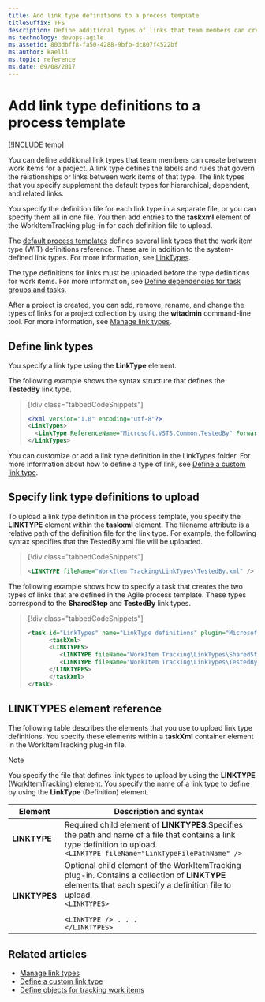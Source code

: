 ```yaml
---
title: Add link type definitions to a process template 
titleSuffix: TFS
description: Define additional types of links that team members can create between work items for a project for Team Foundation Server  
ms.technology: devops-agile
ms.assetid: 803dbff8-fa50-4288-9bfb-dc807f4522bf
ms.author: kaelli
ms.topic: reference
ms.date: 09/08/2017
---
```



# Add link type definitions to a process template

[!INCLUDE [temp](../../includes/customization-phase-0-and-1-plus-version-header.md)]

You can define additional link types that team members can create between work items for a project. A link type defines the labels and rules that govern the relationships or links between work items of that type. The link types that you specify supplement the default types for hierarchical, dependent, and related links. 

You specify the definition file for each link type in a separate file, or you can specify them all in one file. You then add entries to the **taskxml** element of the WorkItemTracking plug-in for each definition file to upload.  
  
 The [default process templates](../../boards/work-items/guidance/choose-process.md) defines several link types that the work item type (WIT) definitions reference. These are in addition to the system-defined link types. For more information, see [LinkTypes](../xml/link-type-element-reference.md).  
  
 The type definitions for links must be uploaded before the type definitions for work items. For more information, see [Define dependencies for task groups and tasks](define-dependencies-plug-ins-groups-tasks.md).  
  
 After a project is created, you can add, remove, rename, and change the types of links for a project collection by using the **witadmin** command-line tool. For more information, see [Manage link types](../witadmin/manage-link-types.md).  
  
<a name="create"></a> 
##  Define link types  
 You specify a link type using the **LinkType** element.   
  
The following example shows the syntax structure that defines the **TestedBy** link type.  
  
> [!div class="tabbedCodeSnippets"]
> ```XML
> <?xml version="1.0" encoding="utf-8"?>  
> <LinkTypes>  
>   <LinkType ReferenceName="Microsoft.VSTS.Common.TestedBy" ForwardName="Tested By" ReverseName="Tests" Topology="Dependency" />  
> </LinkTypes>  
> ```  
  
You can customize or add a link type definition in the LinkTypes folder. For more information about how to define a type of link, see [Define a custom link type](../xml/define-custom-link-type.md).  
  

<a name="upload"></a>   
##  Specify link type definitions to upload  
 To upload a link type definition in the process template, you specify the **LINKTYPE** element within the **taskxml** element. The filename attribute is a relative path of the definition file for the link type. For example, the following syntax specifies that the TestedBy.xml file will be uploaded.  
  
> [!div class="tabbedCodeSnippets"]
> ```XML
> <LINKTYPE fileName="WorkItem Tracking\LinkTypes\TestedBy.xml" />  
> ```  
  
The following example shows how to specify a task that creates the two types of links that are defined in the Agile process template. These types correspond to the **SharedStep** and **TestedBy** link types.  
  
> [!div class="tabbedCodeSnippets"]
> ```XML
> <task id="LinkTypes" name="LinkType definitions" plugin="Microsoft.ProjectCreationWizard.WorkItemTracking" completionMessage="Work item link types created">  
>       <taskXml>  
>       <LINKTYPES>  
>          <LINKTYPE fileName="WorkItem Tracking\LinkTypes\SharedStep.xml" />  
>          <LINKTYPE fileName="WorkItem Tracking\LinkTypes\TestedBy.xml" />  
>       </LINKTYPES>  
>       </taskXml>  
> </task>  
> ```  
  
<a name="elements"></a> 
  
##  LINKTYPES element reference  
 The following table describes the elements that you use to upload link type definitions. You specify these elements within a **taskXml** container element in the WorkItemTracking plug-in file.  
  
> [!NOTE]
> You specify the file that defines link types to upload by using the **LINKTYPE** (WorkItemTracking) element. You specify the name of a link type to define by using the **LinkType** (Definition) element.  
  
|Element|Description and syntax|  
|-------------|------------|
|**LINKTYPE**|Required child element of **LINKTYPES**.Specifies the path and name of a file that contains a link type definition to upload.<br />`<LINKTYPE fileName="LinkTypeFilePathName" />`<br /> |  
|**LINKTYPES**|Optional child element of the WorkItemTracking plug-in. Contains a collection of **LINKTYPE** elements that each specify a definition file to upload.<br/><code>&lt;LINKTYPES&gt; <br/>      &lt;LINKTYPE /&gt;   . . . <br/>&lt;/LINKTYPES&gt; </code> |  
  


## Related articles
-  [Manage link types](../witadmin/manage-link-types.md)   
-  [Define a custom link type](../xml/define-custom-link-type.md)   
-  [Define objects for tracking work items](define-objects-track-work-items-plug-in.md)